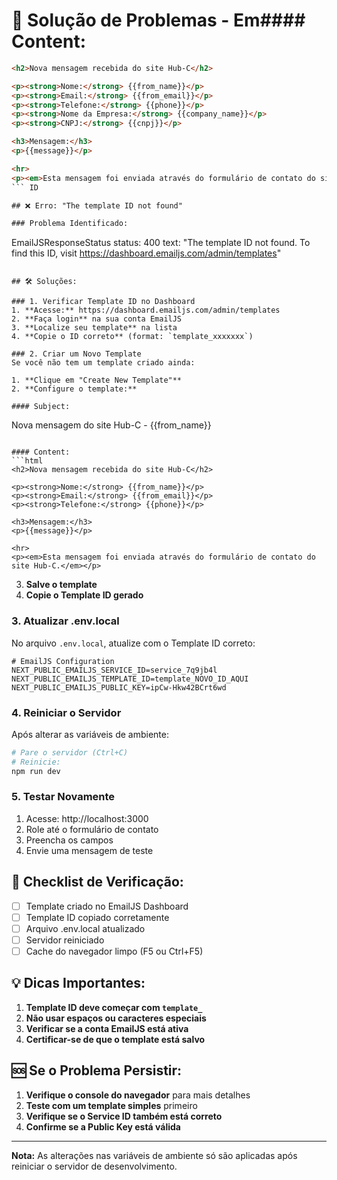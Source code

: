 # 🔧 Solução de Problemas - Em#### Content:
```html
<h2>Nova mensagem recebida do site Hub-C</h2>

<p><strong>Nome:</strong> {{from_name}}</p>
<p><strong>Email:</strong> {{from_email}}</p>
<p><strong>Telefone:</strong> {{phone}}</p>
<p><strong>Nome da Empresa:</strong> {{company_name}}</p>
<p><strong>CNPJ:</strong> {{cnpj}}</p>

<h3>Mensagem:</h3>
<p>{{message}}</p>

<hr>
<p><em>Esta mensagem foi enviada através do formulário de contato do site Hub-C.</em></p>
``` ID

## ❌ Erro: "The template ID not found"

### Problema Identificado:
```
EmailJSResponseStatus
status: 400
text: "The template ID not found. To find this ID, visit https://dashboard.emailjs.com/admin/templates"
```

## 🛠️ Soluções:

### 1. Verificar Template ID no Dashboard
1. **Acesse:** https://dashboard.emailjs.com/admin/templates
2. **Faça login** na sua conta EmailJS
3. **Localize seu template** na lista
4. **Copie o ID correto** (format: `template_xxxxxxx`)

### 2. Criar um Novo Template
Se você não tem um template criado ainda:

1. **Clique em "Create New Template"**
2. **Configure o template:**

#### Subject:
```
Nova mensagem do site Hub-C - {{from_name}}
```

#### Content:
```html
<h2>Nova mensagem recebida do site Hub-C</h2>

<p><strong>Nome:</strong> {{from_name}}</p>
<p><strong>Email:</strong> {{from_email}}</p>
<p><strong>Telefone:</strong> {{phone}}</p>

<h3>Mensagem:</h3>
<p>{{message}}</p>

<hr>
<p><em>Esta mensagem foi enviada através do formulário de contato do site Hub-C.</em></p>
```

3. **Salve o template**
4. **Copie o Template ID gerado**

### 3. Atualizar .env.local
No arquivo `.env.local`, atualize com o Template ID correto:

```env
# EmailJS Configuration
NEXT_PUBLIC_EMAILJS_SERVICE_ID=service_7q9jb4l
NEXT_PUBLIC_EMAILJS_TEMPLATE_ID=template_NOVO_ID_AQUI
NEXT_PUBLIC_EMAILJS_PUBLIC_KEY=ipCw-Hkw42BCrt6wd
```

### 4. Reiniciar o Servidor
Após alterar as variáveis de ambiente:
```bash
# Pare o servidor (Ctrl+C)
# Reinicie:
npm run dev
```

### 5. Testar Novamente
1. Acesse: http://localhost:3000
2. Role até o formulário de contato
3. Preencha os campos
4. Envie uma mensagem de teste

## 📝 Checklist de Verificação:

- [ ] Template criado no EmailJS Dashboard
- [ ] Template ID copiado corretamente
- [ ] Arquivo .env.local atualizado
- [ ] Servidor reiniciado
- [ ] Cache do navegador limpo (F5 ou Ctrl+F5)

## 💡 Dicas Importantes:

1. **Template ID deve começar com `template_`**
2. **Não usar espaços ou caracteres especiais**
3. **Verificar se a conta EmailJS está ativa**
4. **Certificar-se de que o template está salvo**

## 🆘 Se o Problema Persistir:

1. **Verifique o console do navegador** para mais detalhes
2. **Teste com um template simples** primeiro
3. **Verifique se o Service ID também está correto**
4. **Confirme se a Public Key está válida**

---

**Nota:** As alterações nas variáveis de ambiente só são aplicadas após reiniciar o servidor de desenvolvimento.
